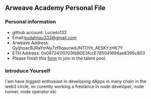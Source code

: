 ## Arweave Academy Personal File

### Personal information

- github account: Lucieto133
- Email:kudahijau333@gmail.com
- Arweave Address: QyljhoacBJRaYmNy7zf9qaurwdJNTOYh_AESKYzHK7Y
- ETH Address: 0x08724110703fbB0E3fccE785041694ae8395c803
- Please finish this [form](https://docs.google.com/forms/d/e/1FAIpQLSfWA5fIIcBgmRppm3jNz5vmf9Mai_QMVil-2pO4r7YKn_Zhtw/viewform?usp=sf_link) to join in the talent pool.

### Introduce Yourself
 i'am have biggest enthusiast in developing dApps in many chain in the web3 circle, im curently working a freelance in node developer, node runner, node operator etc
